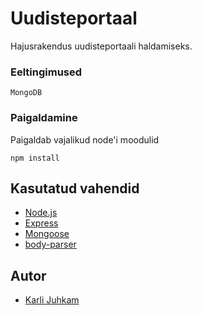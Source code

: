 # Uudisteportaal

Hajusrakendus uudisteportaali haldamiseks.


### Eeltingimused

```
MongoDB
```

### Paigaldamine

Paigaldab vajalikud node'i moodulid

```
npm install
```


## Kasutatud vahendid

* [Node.js](http://www.dropwizard.io/1.0.2/docs/)
* [Express](http://www.dropwizard.io/1.0.2/docs/)
* [Mongoose](http://www.dropwizard.io/1.0.2/docs/)
* [body-parser](http://www.dropwizard.io/1.0.2/docs/)


## Autor

* [Karli Juhkam](https://karli.ga)


